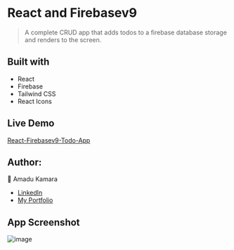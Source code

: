 # React and Firebasev9

> A complete CRUD app that adds todos to a firebase database storage and renders to the screen. 

## Built with

- React
- Firebase
- Tailwind CSS
- React Icons

## Live Demo 
[React-Firebasev9-Todo-App](https://amkam-rf-todos.netlify.app/)

## Author:

👤 Amadu Kamara

- [LinkedIn](https://www.linkedin.com/in/amadu-kamara-3b60a25b/)
- [My Portfolio](http://amkam.vercel.app/)

## App Screenshot

![image](https://user-images.githubusercontent.com/50941074/196790007-99b43241-7c10-4267-9e0d-01054f3662ea.png)
